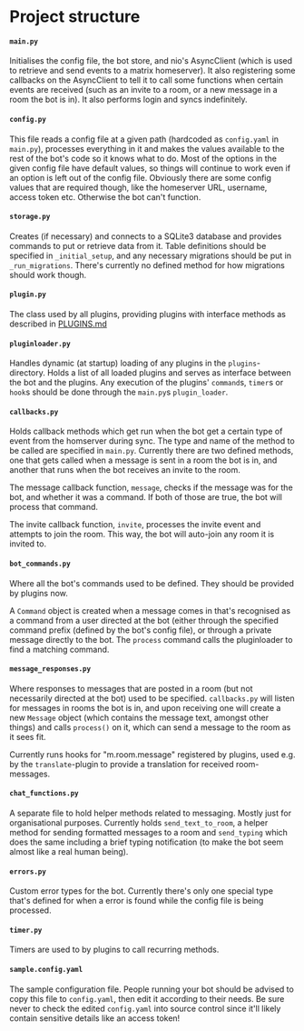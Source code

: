 Project structure
===

#### `main.py`

Initialises the config file, the bot store, and nio's AsyncClient (which is
used to retrieve and send events to a matrix homeserver). It also registering
some callbacks on the AsyncClient to tell it to call some functions when
certain events are received (such as an invite to a room, or a new message in a
room the bot is in).
It also performs login and syncs indefinitely.

#### `config.py`

This file reads a config file at a given path (hardcoded as `config.yaml` in
`main.py`), processes everything in it and makes the values available to the
rest of the bot's code so it knows what to do. Most of the options in the given
config file have default values, so things will continue to work even if an
option is left out of the config file. Obviously there are some config values
that are required though, like the homeserver URL, username, access token etc.
Otherwise the bot can't function.

#### `storage.py`

Creates (if necessary) and connects to a SQLite3 database and provides commands
to put or retrieve data from it. Table definitions should be specified in
`_initial_setup`, and any necessary migrations should be put in
`_run_migrations`. There's currently no defined method for how migrations
should work though.

#### `plugin.py`

The class used by all plugins, providing plugins with interface methods as described in [PLUGINS.md](PLUGINS.md)

#### `pluginloader.py`

Handles dynamic (at startup) loading of any plugins in the `plugins`-directory.
Holds a list of all loaded plugins and serves as interface between the bot and the plugins. Any execution of the
 plugins' `command`s, `timer`s or `hook`s should be done through the `main.py`s `plugin_loader`.

#### `callbacks.py`

Holds callback methods which get run when the bot get a certain type of event
from the homserver during sync. The type and name of the method to be called
are specified in `main.py`. Currently there are two defined methods, one that
gets called when a message is sent in a room the bot is in, and another that
runs when the bot receives an invite to the room.

The message callback function, `message`, checks if the message was for the
bot, and whether it was a command. If both of those are true, the bot will
process that command.

The invite callback function, `invite`, processes the invite event and attempts
to join the room. This way, the bot will auto-join any room it is invited to.

#### `bot_commands.py`

Where all the bot's commands used to be defined. They should be provided by plugins now.

A `Command` object is created when a message comes in that's recognised as a
command from a user directed at the bot (either through the specified command
prefix (defined by the bot's config file), or through a private message
directly to the bot. The `process` command calls the pluginloader to find a matching command.

#### `message_responses.py`

Where responses to messages that are posted in a room (but not necessarily
directed at the bot) used to be specified. `callbacks.py` will listen for messages in
rooms the bot is in, and upon receiving one will create a new `Message` object
(which contains the message text, amongst other things) and calls `process()`
on it, which can send a message to the room as it sees fit.

Currently runs hooks for "m.room.message" registered by plugins, used e.g. by the `translate`-plugin to provide a
 translation for received room-messages. 

#### `chat_functions.py`

A separate file to hold helper methods related to messaging. Mostly just for
organisational purposes. Currently holds `send_text_to_room`, a helper
method for sending formatted messages to a room and `send_typing` which does the same including a brief typing
 notification (to make the bot seem almost like a real human being).

#### `errors.py`

Custom error types for the bot. Currently there's only one special type that's
defined for when a error is found while the config file is being processed.

#### `timer.py`
Timers are used to by plugins to call recurring methods. 

#### `sample.config.yaml`

The sample configuration file. People running your bot should be advised to
copy this file to `config.yaml`, then edit it according to their needs. Be sure
never to check the edited `config.yaml` into source control since it'll likely
contain sensitive details like an access token!